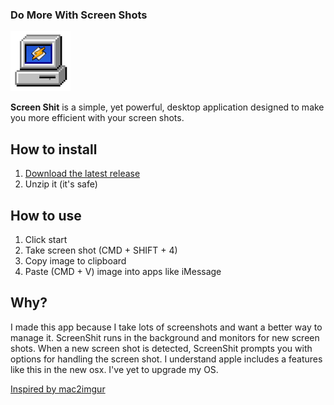 ### Do More With Screen Shots

![Logo](app/icon/96x96.png)


**Screen Shit** is a simple, yet powerful, desktop application designed to make you more efficient with your screen shots. 

## How to install

1. [Download the latest release](https://github.com/kevando/screenshit/releases/download/v1.0.2/screen-shit-darwin-x64-1.0.2.zip)
2. Unzip it (it's safe)

## How to use

1. Click start
2. Take screen shot (CMD + SHIFT + 4)
3. Copy image to clipboard
4. Paste (CMD + V) image into apps like iMessage



## Why?

I made this app because I take lots of screenshots and want a better way to manage it. ScreenShit runs in the background and monitors for new screen shots. When a new screen shot is detected, ScreenShit prompts you with options for handling the screen shot.  I understand apple includes a features like this in the new osx. I've yet to upgrade my OS.

[Inspired by mac2imgur](https://github.com/mileswd/mac2imgur)
